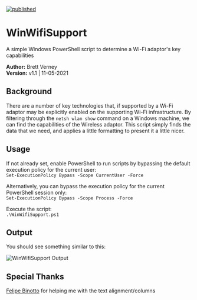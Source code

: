 [![published](https://static.production.devnetcloud.com/codeexchange/assets/images/devnet-published.svg)](https://developer.cisco.com/codeexchange/github/repo/wifiwizardofoz/WinWifiSupport)

# WinWifiSupport
A simple Windows PowerShell script to determine a Wi-Fi adaptor's key capabilities

**Author:** Brett Verney</br>
**Version:** v1.1 | 11-05-2021

## Background
There are a number of key technologies that, if supported by a Wi-Fi adaptor may be explicitly enabled on the supporting Wi-Fi infrastructure. By filtering through the ```netsh wlan show``` command on a Windows machine, we can find the capabilities of the Wireless adaptor. This script simply finds the data that we need, and applies a little formatting to present it a little nicer.

## Usage
If not already set, enable PowerShell to run scripts by bypassing the default execution policy for the current user:<br>
```Set-ExecutionPolicy Bypass -Scope CurrentUser -Force```

Alternatively, you can bypass the execution policy for the current PowerShell session only:<br>
```Set-ExecutionPolicy Bypass -Scope Process -Force```

Execute the script:<br>
```.\WinWifiSupport.ps1```

## Output

You should see something similar to this:

![WinWifiSupport Output](https://github.com/wifiwizardofoz/WinWifiSupport/blob/master/winWifiSupport.PNG)

## Special Thanks
[Felipe Binotto](https://github.com/fbinotto) for helping me with the text alignment/columns
